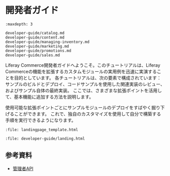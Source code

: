 # 開発者ガイド

```{toctree}
:maxdepth: 3

developer-guide/catalog.md
developer-guide/content.md
developer-guide/managing-inventory.md
developer-guide/marketing.md
developer-guide/promotions.md
developer-guide/sales.md
```

Liferay Commerce開発者ガイドへようこそ。このチュートリアルは、Liferay Commerceの機能を拡張するカスタムモジュールの実用例を迅速に実演することを目的としています。 各チュートリアルは、次の要素で構成されています：サンプルのビルドとデプロイ、コードサンプルを使用した関連実装のレビュー、およびサンプル自体の最終実装。 ここでは、さまざまな拡張ポイントを活用して、基本機能に追加する方法を説明します。

使用可能な拡張ポイントごとにサンプルモジュールのデプロイをすばやく掘り下げることができます。 これで、独自のカスタマイズを使用して自分で構築する手順を実行できるようになります。

```{raw} html
:file: landingpage_template.html
```

```{raw} html
:file: developer-guide/landing.html
```

## 参考資料

* [管理者API](https://app.swaggerhub.com/search?owner=liferayinc&query=%20commerce)